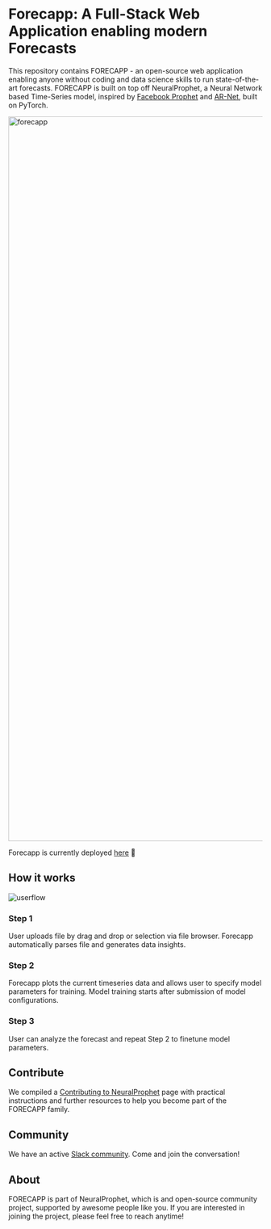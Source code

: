 # Forecapp: A Full-Stack Web Application enabling modern Forecasts

This repository contains FORECAPP - an open-source web application enabling anyone without coding and data science skills to run state-of-the-art forecasts. 
FORECAPP is built on top off NeuralProphet, a Neural Network based Time-Series model, inspired by [Facebook Prophet](https://github.com/facebook/prophet) and [AR-Net](https://github.com/ourownstory/AR-Net), built on PyTorch.

<img width="1435" alt="forecapp" src="https://user-images.githubusercontent.com/58265021/166840144-2e3fb07a-7f7b-49a8-92c6-1311c13ebbe0.png">


Forecapp is currently deployed [here](https://forecapp.herokuapp.com/) 🚀

## How it works 

![userflow](https://user-images.githubusercontent.com/58265021/166840405-474c9430-4063-4d66-bb57-c07c08e63721.png)

### Step 1

User uploads file by drag and drop or selection via file browser. Forecapp automatically parses file and generates data insights.

### Step 2

Forecapp plots the current timeseries data and allows user to specify model parameters for training. Model training starts after submission of model configurations.

### Step 3

User can analyze the forecast and repeat Step 2 to finetune model parameters.


## Contribute
We compiled a [Contributing to NeuralProphet]() page with practical instructions and further resources to help you become part of the FORECAPP family. 

## Community
We have an active [Slack community](https://join.slack.com/t/neuralprophet/shared_invite/zt-sgme2rw3-3dCH3YJ_wgg01IXHoYaeCg). Come and join the conversation!

## About
FORECAPP is part of NeuralProphet, which is and open-source community project, supported by awesome people like you. 
If you are interested in joining the project, please feel free to reach anytime!




